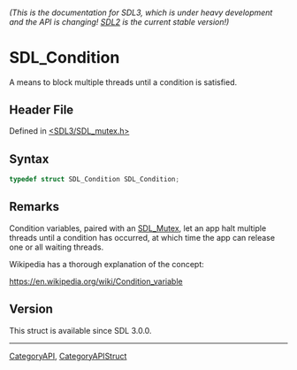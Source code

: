 ###### (This is the documentation for SDL3, which is under heavy development and the API is changing! [SDL2](https://wiki.libsdl.org/SDL2/) is the current stable version!)
# SDL_Condition

A means to block multiple threads until a condition is satisfied.

## Header File

Defined in [<SDL3/SDL_mutex.h>](https://github.com/libsdl-org/SDL/blob/main/include/SDL3/SDL_mutex.h)

## Syntax

```c
typedef struct SDL_Condition SDL_Condition;
```

## Remarks

Condition variables, paired with an [SDL_Mutex](SDL_Mutex), let an app halt
multiple threads until a condition has occurred, at which time the app can
release one or all waiting threads.

Wikipedia has a thorough explanation of the concept:

https://en.wikipedia.org/wiki/Condition_variable

## Version

This struct is available since SDL 3.0.0.

----
[CategoryAPI](CategoryAPI), [CategoryAPIStruct](CategoryAPIStruct)

